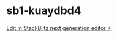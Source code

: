 # sb1-kuaydbd4

[Edit in StackBlitz next generation editor ⚡️](https://stackblitz.com/~/github.com/bhaveshd9/sb1-kuaydbd4)